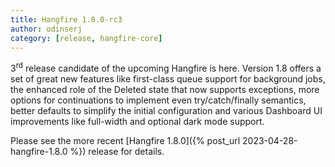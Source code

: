 ```yaml
---
title: Hangfire 1.8.0-rc3
author: odinserj
category: [release, hangfire-core]
---
```


3<sup>rd</sup> release candidate of the upcoming Hangfire is here. Version 1.8 offers a set of great new features like first-class queue support for background jobs, the enhanced role of the Deleted state that now supports exceptions, more options for continuations to implement even try/catch/finally semantics, better defaults to simplify the initial configuration and various Dashboard UI improvements like full-width and optional dark mode support.

Please see the more recent [Hangfire 1.8.0]({% post_url 2023-04-28-hangfire-1.8.0 %}) release for details.